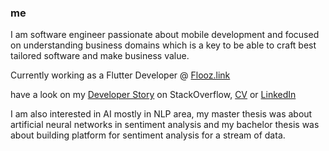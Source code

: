 ### **me**

I am software engineer passionate about mobile development and focused on understanding business domains which is a key to be able to craft best tailored software and make business value.

Currently working as a Flutter Developer @ [Flooz.link](https://flooz.link)

have a look on my [Developer Story](https://stackoverflow.com/story/wpazio) on StackOverflow, [CV](https://stackoverflow.com/cv/wpazio) or [LinkedIn](https://www.linkedin.com/in/wojciechpazio/) 

I am also interested in AI mostly in NLP area, my master thesis was about artificial neural networks in sentiment analysis and my bachelor thesis was about building platform for sentiment analysis for a stream of data.
